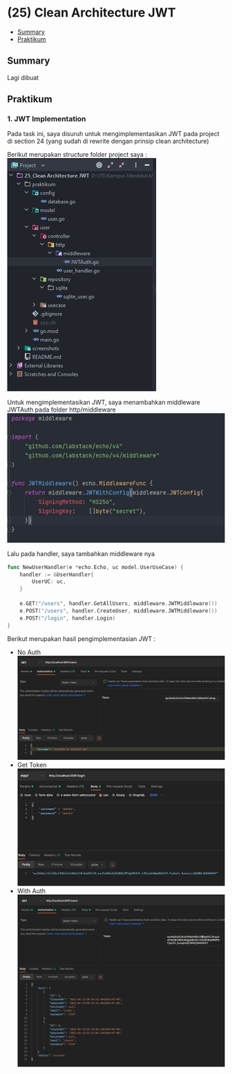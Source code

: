 # (25) Clean Architecture JWT 

- [Summary](#Summary)
- [Praktikum](#Praktikum)

## Summary
Lagi dibuat  
## Praktikum
### 1. JWT Implementation
Pada task ini, saya disuruh untuk mengimplementasikan JWT pada project di section 24 (yang sudah di rewrite dengan prinsip clean architecture)

Berikut merupakan structure folder project saya :   
![structure](./screenshots/structure_project.jpg)

Untuk mengimplementasikan JWT, saya menambahkan middleware JWTAuth pada folder http/middleware
![structure](./screenshots/jwt_go.jpg)

Lalu pada handler, saya tambahkan middleware nya
```go
func NewUserHandler(e *echo.Echo, uc model.UserUseCase) {
	handler := &UserHandler{
		UserUC: uc,
	}

	e.GET("/users", handler.GetAllUsers, middleware.JWTMiddleware())
	e.POST("/users", handler.CreateUser, middleware.JWTMiddleware())
	e.POST("/login", handler.Login)
}
```

Berikut merupakan hasil pengimplementasian JWT :  
- No Auth  
  ![jwt](./screenshots/noauth.jpg)
- Get Token  
  ![jwt](./screenshots/get_jwt.jpg)
- With Auth  
  ![jwt](./screenshots/withauth.jpg)
